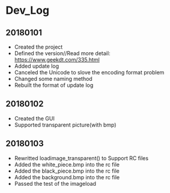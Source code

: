 # Dev_Log

## 20180101
- Created the project
- Defined the version//Read more detail: https://www.geekdt.com/335.html
- Added update log
- Canceled the Unicode to slove the encoding format problem
- Changed some naming method
- Rebuilt the format of update log

## 20180102
- Created the GUI
- Supported transparent picture(with bmp)

## 20180103
- Rewritted loadimage_transparent() to Support RC files
- Added the white_piece.bmp into the rc file
- Added the black_piece.bmp into the rc file
- Added the background.bmp into the rc file
- Passed the test of the imageload
